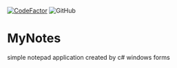 [![CodeFactor](https://www.codefactor.io/repository/github/alphabeta1906/mynotes/badge/master)](https://www.codefactor.io/repository/github/alphabeta1906/mynotes/overview/master)
![GitHub](https://img.shields.io/github/license/AlphaBeta1906/MyNotes)
# MyNotes

simple notepad application created by c# windows forms

